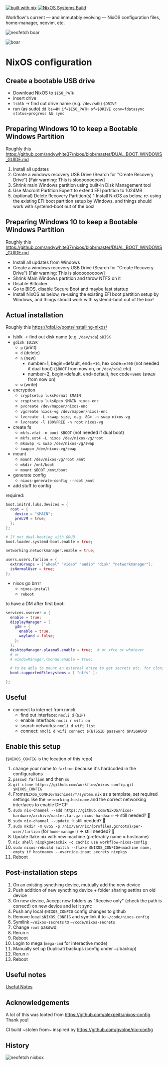 [![built with nix](https://builtwithnix.org/badge.svg)](https://builtwithnix.org)
[![NixOS Systems Build](https://github.com/workflow/nixos-config/actions/workflows/nixos.yml/badge.svg)](https://github.com/workflow/nixos-config/actions/)

Workflow's current — and immutably evolving — NixOS configuration files, home-manager, neovim, etc.

![neofetch boar](assets/neofetch-boar.png)

![boar](assets/boar_2022-09-26_10-41.png)

# NixOS configuration

## Create a bootable USB drive

- Download NixOS to `$ISO_PATH`
- insert drive
- `lsblk` -> find out drive name (e.g. `/dev/sdb`) `$DRIVE`
- run (as sudo) `dd bs=4M if=$ISO_PATH of=$DRIVE conv=fdatasync status=progress && sync`

## Preparing Windows 10 to keep a Bootable Windows Partition

Roughly this https://github.com/andywhite37/nixos/blob/master/DUAL_BOOT_WINDOWS_GUIDE.md

1. Install all updates
1. Create a windows recovery USB Drive (Search for "Create Recovery Drive") [Fair warning: This is slooooooooow]
1. Shrink main Windows partition using built-in Disk Management tool
1. Use Macrorit Partition Expert to extend EFI partition to 1024MB
1. (optional) Delete Recovery Partition(s)
1  Install NixOS as below, re-using the existing EFI boot partition setup by Windows, and things should work with systemd-boot out of the box!

## Preparing Windows 10 to keep a Bootable Windows Partition

Roughly this https://github.com/andywhite37/nixos/blob/master/DUAL_BOOT_WINDOWS_GUIDE.md

- Install all updates from Windows
- Create a windows recovery USB Drive (Search for "Create Recovery Drive") [Fair warning: This is slooooooooow]
- Shrink Main Windows partition and throw NTFS on it
- Disable Bitlocker
- Go to BIOS, disable Secure Boot and maybe fast startup
- Install NixOS as below, re-using the existing EFI boot partition setup by Windows, and things should work with systemd-boot out of the box!


## Actual installation

Roughly this https://qfpl.io/posts/installing-nixos/

- lsblk -> find out disk name (e.g. `/dev/sda`) `$DISK`
- `gdisk $DISK`
  - `p` (print)
  - `d` (delete)
  - `n` (new)
    - number=1, begin=default, end=`+1G`, hex code=`ef00` (not needed if dual boot) (`$BOOT` from now on, or `/dev/sda1` etc)
    - number=2, begin=default, end=default, hex code=`8e00` (`$MAIN` from now on)
  - `w` (write)
- encryption
  - `cryptsetup luksFormat $MAIN`
  - `cryptsetup luksOpen $MAIN nixos-enc`
  - `pvcreate /dev/mapper/nixos-enc`
  - `vgcreate nixos-vg /dev/mapper/nixos-enc`
  - `lvcreate -L <swap size, e.g. 8G> -n swap nixos-vg`
  - `lvcreate -l 100%FREE -n root nixos-vg`
- create fs
  - `mkfs.vfat -n boot $BOOT` (not needed if dual boot)
  - `mkfs.ext4 -L nixos /dev/nixos-vg/root`
  - `mkswap -L swap /dev/nixos-vg/swap`
  - `swapon /dev/nixos-vg/swap`
- mount
  - `mount /dev/nixos-vg/root /mnt`
  - `mkdir /mnt/boot`
  - `mount $BOOT /mnt/boot`
- generate config
  - `nixos-generate-config --root /mnt`
- add stuff to config

required:
```nix
boot.initrd.luks.devices = {
  root = {
    device = "$MAIN";
    preLVM = true;
  };
};

# If not dual-booting with GRUB
boot.loader.systemd-boot.enable = true;

networking.networkmanager.enable = true;

users.users.farlion = {
  extraGroups = ["wheel" "video" "audio" "disk" "networkmanager"];
  isNormalUser = true;
};
```

- nixos go brrrr
  - `nixos-install`
  - `reboot`

to have a DM after first boot:

```nix
services.xserver = {
  enable = true;
  displayManager = {
    gdm = {
      enable = true;
      wayland = false;
    };
  };
  desktopManager.plasma5.enable = true;  # or xfce or whatever
  # or
  # windowManager.xmonad.enable = true;

  # to be able to mount an external drive to get secrets etc. for cloning from gh
  boot.supportedFilesystems = [ "ntfs" ];

};
```

## Useful

- connect to internet from nmcli
  - find out interface: `nmcli d` (`$IF`)
  - enable interface: `nmcli r wifi on`
  - search networks: `nmcli d wifi list`
  - connect: `nmcli d wifi connect $(B)SSID password $PASSWORD`

## Enable this setup

(`$NIXOS_CONFIG` is the location of this repo)

1. change your name to `farlion` because it's hardcoded in the configurations
1. `passwd farlion` and then `su`
1. `git clone https://github.com/workflow/nixos-config.git $NIXOS_CONFIG`
1. From`$NIXOS_CONFIG/machines/*/system.nix` as a template, set required settings like the `networking.hostname` and the correct networking interfaces to enable DHCP
1. `sudo nix-channel --add https://github.com/NixOS/nixos-hardware/archive/master.tar.gz nixos-hardware` -> still needed? 🤔
1. `sudo nix-channel --update` -> still needed? 🤔
1. `sudo mkdir -m 0755 -p /nix/var/nix/{profiles,gcroots}/per-user/farlion` (for `home-manager`) -> still needed? 🤔
1. Update flake.nix with new machine (preferably name = hostname)
1. `nix shell nixpkgs#cachix -c cachix use workflow-nixos-config`
1. `sudo nixos-rebuild switch --flake $NIXOS_CONFIG#<machine name, empty if hostname> --override-input secrets nixpkgs`
1. Reboot

## Post-installation steps

1. On an existing syncthing device, mutually add the new device
1. Push addition of new syncthing device + folder sharing settins on old device
1. On new device, Accept new folders as "Receive only" (check the path is correct!) on new device and let it sync
1. Push any local `$NIXOS_CONFIG` config changes to github
1. Remove local `$NIXOS_CONFIG` and symlink it to `~/code/nixos-config`
1. Symlink `~/nixos-secrets` to `~/code/nixos-secrets`
1. Change `root` passwd
1. Rerun `n`
1. Reboot
1. Login to mega (`mega-cmd` for interactive mode)
1. Manually set up Duplicati backups (config under ~/.backup)
1. Rerun `n`
1. Reboot

## Useful notes

[Useful Notes](NOTES.md)

## Acknowledgements

A lot of this was looted from https://github.com/alexpeits/nixos-config. Thank you!

CI build ~stolen from~ inspired by https://github.com/gvolpe/nix-config

## History

![neofetch nixbox](assets/archive/neofetch-nixbox.png)
